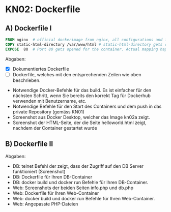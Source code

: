 # KN02: Dockerfile

## A) Dockerfile I

```dockerfile
FROM nginx  # official dockerimage from nginx, all configurations and functions 
COPY static-html-directory /var/www/html # static-html-directory gets copied to /var/www/html
EXPOSE 	80	# Port 80 gets opened for the container. Actual mapping happens when the container gets started(e.g. -p 8081:80)
```

Abgaben:

- [x] Dokumentiertes Dockerfile
- [ ]  Dockerfile, welches mit den entsprechenden Zeilen wie oben beschrieben.
- Notwendige Docker-Befehle für das build. Es ist einfacher für den nächsten Schritt, wenn Sie bereits den korrekt Tag für Dockerhub verwenden mit Benutzername, etc.
- Notwendige Befehle für den Start des Containers und dem push in das private Repository (gemäss KN01)
- Screenshot aus Docker Desktop, welcher das Image kn02a zeigt.
- Screenshot der HTML-Seite, der die Seite helloworld.html zeigt, nachdem der Container gestartet wurde


## B) Dockerfile II

Abgaben:

- DB: telnet Befehl der zeigt, dass der Zugriff auf den DB Server funktioniert (Screenshot)
- DB: Dockerfile für Ihren DB-Container
- DB: docker build und docker run Befehle für Ihren DB-Container.
- Web:  Screenshots der beiden Seiten info.php und db.php
- Web: Dockerfile für Ihren Web-Container
- Web: docker build und docker run Befehle für Ihren Web-Container.
- Web: Angepasste PHP-Dateien